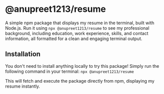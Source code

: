 # @anupreet1213/resume

A simple npm package that displays my resume in the terminal, built with Node.js. Run it using `npx @anupreet1213/resume` to see my professional background, including education, work experience, skills, and contact information, all formatted for a clean and engaging terminal output.

## Installation
You don't need to install anything locally to try this package! Simply run the following command in your terminal:
`npx @anupreet1213/resume`

This will fetch and execute the package directly from npm, displaying my resume instantly.
